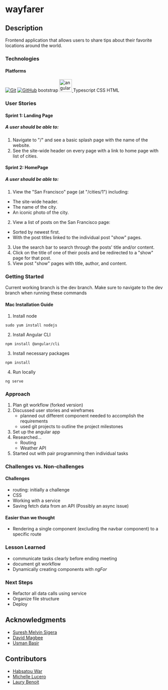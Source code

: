 # wayfarer
<!-- ABOUT THE PROJECT -->
## Description
Frontend application that allows users to share tips about their favorite locations around the world.

### Technologies
#### Platforms
[![Git](https://img.shields.io/badge/git-%23F05033.svg?style=for-the-badge&logo=git&logoColor=white)](https://git-scm.com/)
[![GitHub](https://img.shields.io/badge/github-%23121011.svg?style=for-the-badge&logo=github&logoColor=white)](https://github.com/)
bootstrap
<a href="https://angular.io" target="_blank" rel="noreferrer"> <img src="https://angular.io/assets/images/logos/angular/angular.svg" alt="angular" width="40" height="40"/> </a> 
Typescript
CSS
HTML
### User Stories
#### Sprint 1: Landing Page
##### A user should be able to:

1. Navigate to "/" and see a basic splash page with the name of the website.
2. See the site-wide header on every page with a link to home page with list of cities.

#### Sprint 2: HomePage
##### A user should be able to:

1. View the "San Francisco" page (at "/cities/1") including:
  - The site-wide header.
  - The name of the city.
  - An iconic photo of the city.
2. View a list of posts on the San Francisco page:
  - Sorted by newest first.
  - With the post titles linked to the individual post "show" pages.
3. Use the search bar to search through the posts' title and/or content.
4. Click on the title of one of their posts and be redirected to a "show" page for that post.
5. View post "show" pages with title, author, and content.

<!-- GETTING STARTED -->
### Getting Started
Current working branch is the dev branch. Make sure to navigate to the dev branch when running these commands
#### Mac Installation Guide
1. Install node
```
sudo yum install nodejs
```
2. Install Angular CLI
```
npm install @angular/cli
```
3. Install necessary packages
```
npm install
```
4. Run locally
```
ng serve
```

### Approach
1. Plan git workflow (forked version)
1. Discussed user stories and wireframes
    - planned out different component needed to accomplish the requirements
    - used git projects to outline the project milestones
1. Set up the angular app
1. Researched...
    - Routing
    - Weather API
1. Started out with pair programming then individual tasks

### Challenges vs. Non-challenges
#### Challenges
- routing: initially a challenge
- CSS
- Working with a service
- Saving fetch data from an API (Possibly an async issue)

#### Easier than we thought
- Rendering a single component (excluding the navbar component) to a specific route

### Lesson Learned
- communicate tasks clearly before ending meeting
- document git workflow
- Dynamically creating components with *ngFor*  

### Next Steps
- Refactor all data calls using service
- Organize file structure
- Deploy

## Acknowledgments

* [Suresh Melvin Sigera](https://www.linkedin.com/in/sureshmelvinsigera/)
* [David Magbee](https://www.linkedin.com/in/davidmagbee/)
* [Usman Basir](https://www.linkedin.com/in/usmanbashir/)

## Contributors
- [Habsatou War](https://github.com/diaba)
- [Michelle Lucero](https://github.com/MichelleLucero)
- [Laury Benoit](https://github.com/laurybenoit)
